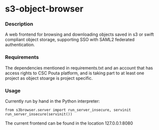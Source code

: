 # s3-object-browser

### Description
A web frontend for browsing and downloading objects saved in s3 or swift
compliant object storage, supporting SSO with SAML2 federated authentication.

### Requirements
The dependencies mentioned in requirements.txt and an account that has access
rights to CSC Pouta platform, and is taking part to at least one project as
object stoarge is project specific.

### Usage
Currently run by hand in the Python interpreter:  
```
from s3browser.server import run_server_insecure, servinit
run_server_insecure(servinit())
```
The current frontend can be found in the location 127.0.0.1:8080
